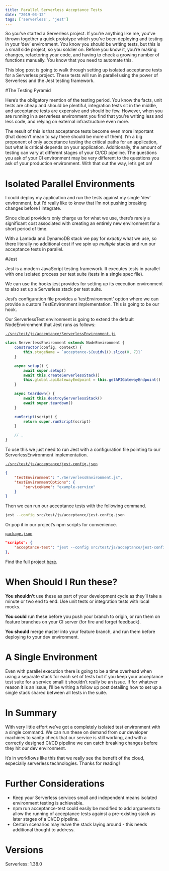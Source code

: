 ```yaml
---
title: Parallel Serverless Acceptance Tests
date: "2019-03-12"
tags: ['serverless', 'jest']
---
```


So you’ve started a Serverless project. If you’re anything like me, you’ve thrown together a quick prototype which you’ve been deploying and testing in your ‘dev’ environment. You know you should be writing tests, but this is a small side project, so you soldier on. Before you know it, you’re making changes, refactoring your code, and having to check a growing number of functions manually. You know that you need to automate this.

This blog post is going to walk through setting up isolated acceptance tests for a Serverless project. These tests will run in parallel using the power of Serverless and the Jest testing framework.

#The Testing Pyramid

Here’s the obligatory mention of the testing period. You know the facts, unit tests are cheap and should be plentiful, integration tests sit in the middle, and acceptance tests are expensive and should be few. However, when you are running in a serverless environment you find that you’re writing less and less code, and relying on external infrastructure even more.

The result of this is that acceptance tests become even more important (that doesn’t mean to say there should be more of them). I’m a big proponent of only acceptance testing the critical paths for an application, but what is critical depends on your application. Additionally, the amount of testing can vary at different stages of your CI/CD pipeline. The questions you ask of your CI environment may be very different to the questions you ask of your production environment. With that out the way, let’s get on!

# Isolated Parallel Environments

I could deploy my application and run the tests against my single ‘dev’ environment, but I’d really like to know that I’m not pushing breaking changes before I integrate.

Since cloud providers only charge us for what we use, there’s rarely a significant cost associated with creating an entirely new environment for a short period of time.

With a Lambda and DynamoDB stack we pay for _exactly_ what we use, so there literally no additional cost if we spin up _multiple_ stacks and run our acceptance tests in parallel.

#Jest

Jest is a modern JavaScript testing framework. It executes tests in parallel with one isolated process per test suite (tests in a single spec file).

We can use the hooks jest provides for setting up its execution environment to also set up a Serverless stack per test suite.

Jest’s configuration file provides a ‘testEnvironment’ option where we can provide a custom TestEnvironment implementation. This is going to be our hook.

Our ServerlessTest environment is going to extend the default NodeEnvironment that Jest runs as follows:

[`./src/test/js/acceptance/ServerlessEnvironment.js`](https://github.com/janakerman/serverless-acceptance-tests/blob/master/src/test/js/acceptance/ServerlessEnvironment.js)
```js
class ServerlessEnvironment extends NodeEnvironment {
    constructor(config, context) {
        this.stageName = `acceptance-${uuidv1().slice(0, 7)}`
    }

    async setup() {
        await super.setup()
        await this.createServerlessStack()
        this.global.apiGatewayEndpoint = this.getAPIGatewayEndpoint()
    }

    async teardown() {
        await this.destroyServerlessStack()
        await super.teardown()
    }

    runScript(script) {
        return super.runScript(script)
    }

	// …
}
```

To use this we just need to run Jest with a configuration file pointing to our ServerlessEnvironment implementation. 

[`./src/test/js/acceptance/jest-config.json`](https://github.com/janakerman/serverless-acceptance-tests/blob/master/src/test/js/acceptance/jest-config.json)
```json
{
    "testEnvironment": "./ServerlessEnvironment.js",
    "testEnvironmentOptions": {
        "serviceName": "example-service"
    }
}
```

Then we can run our acceptance tests with the following command.

```sh
jest --config src/test/js/acceptance/jest-config.json
```

Or pop it in our project’s npm scripts for convenience.

[`package.json`](https://github.com/janakerman/serverless-acceptance-tests/blob/master/package.json)
```json
"scripts": {
    "acceptance-test": "jest --config src/test/js/acceptance/jest-config.json"
},
```

Find the full project [here](https://github.com/janakerman/serverless-acceptance-tests).

# When Should I Run these?

**You shouldn’t** use these as part of your development cycle as they’ll take a minute or two end to end. Use unit tests or integration tests with local mocks.

**You could** run these before you push your branch to origin, or run them on feature branches on your CI server (for fire and forget feedback).

**You should** merge master into your feature branch, and run them before deploying to your dev environment.

# A Single Environment

Even with parallel execution there is going to be a time overhead when using a separate stack for each set of tests but if you keep your acceptance test suite for a service small it shouldn’t really be an issue. If for whatever reason it is an issue, I’ll be writing a follow up post detailing how to set up a single stack shared between all tests in the suite.

# In Summary

With very little effort we’ve got a completely isolated test environment with a single command. We can run these on demand from our developer machines to sanity check that our service is still working, and with a correctly designed CI/CD pipeline we can catch breaking changes before they hit our dev environment.

It’s in workflows like this that we really see the benefit of the cloud, especially serverless technologies. Thanks for reading!

# Further Considerations

* Keep your Serverless services small and independent means isolated environment testing is achievable.
* npm run acceptance-test could easily be modified to add arguments to allow the running of acceptance tests against a pre-existing stack as later stages of a CI/CD pipeline.
* Certain scenarios may leave the stack laying around - this needs additional thought to address.

# Versions

Serverless: 1.38.0 